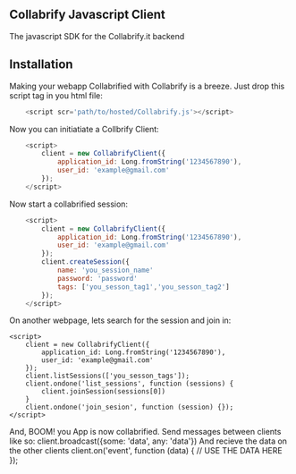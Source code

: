 ## Collabrify Javascript Client

The javascript SDK for the Collabrify.it backend

## Installation

Making your webapp Collabrified with Collabrify is a breeze.
Just drop this script tag in you html file:
```javascript
	<script scr='path/to/hosted/Collabrify.js'></script>
```
Now you can initiatiate a Collbrify Client:
```javascript
	<script>
		client = new CollabrifyClient({
			application_id: Long.fromString('1234567890'),
			user_id: 'example@gmail.com'
		});
	</script>
```
Now start a collabrified session:
```javascript
	<script>
		client = new CollabrifyClient({
			application_id: Long.fromString('1234567890'),
			user_id: 'example@gmail.com'
		});
		client.createSession({
			name: 'you_session_name'
			password: 'password'
			tags: ['you_sesson_tag1','you_sesson_tag2']
		});
	</script>
```
On another webpage, lets search for the session and join in:

	<script>
		client = new CollabrifyClient({
			application_id: Long.fromString('1234567890'),
			user_id: 'example@gmail.com'
		});
		client.listSessions(['you_sesson_tags']);
		client.ondone('list_sessions', function (sessions) {
			client.joinSession(sessions[0])
		}
		client.ondone('join_sesion', function (session) {});
	</script>
And, BOOM! you App is now collabrified. Send messages between clients like so:
	client.broadcast({some: 'data', any: 'data'})
And recieve the data on the other clients
	client.on('event', function (data) {
		// USE THE DATA HERE
	});

